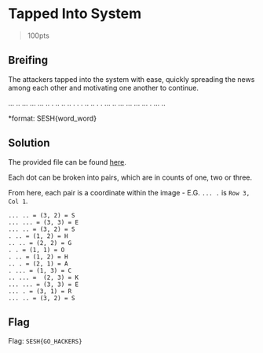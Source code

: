 # Tapped Into System
> 100pts

## Breifing
The attackers tapped into the system with ease, quickly spreading the news among each other and motivating one another to continue.

... .. ... ... ... .. . .. .. .. . . . .. .. . . ... .. ... ... ... ... . ... ..

*format: SESH{word_word}

## Solution
The provided file can be found [here](tap.png).

Each dot can be broken into pairs, which are in counts of one, two or three.

From here, each pair is a coordinate within the image - E.G. `... .` is `Row 3, Col 1`.

```
... .. = (3, 2) = S
... ... = (3, 3) = E
... .. = (3, 2) = S
. .. = (1, 2) = H
.. .. = (2, 2) = G
. . = (1, 1) = O
. .. = (1, 2) = H
.. . = (2, 1) = A
. ... = (1, 3) = C
.. ... =  (2, 3) = K
... ... = (3, 3) = E
... . = (3, 1) = R
... .. = (3, 2) = S
```

## Flag
Flag: `SESH{GO_HACKERS}`